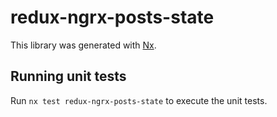 # redux-ngrx-posts-state

This library was generated with [Nx](https://nx.dev).

## Running unit tests

Run `nx test redux-ngrx-posts-state` to execute the unit tests.
